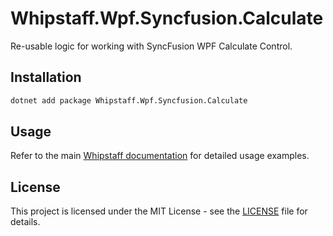 # Whipstaff.Wpf.Syncfusion.Calculate

Re-usable logic for working with SyncFusion WPF Calculate Control.

## Installation

```bash
dotnet add package Whipstaff.Wpf.Syncfusion.Calculate
```

## Usage

Refer to the main [Whipstaff documentation](https://github.com/dpvreony/whipstaff) for detailed usage examples.

## License

This project is licensed under the MIT License - see the [LICENSE](https://github.com/dpvreony/whipstaff/blob/main/LICENSE) file for details.
